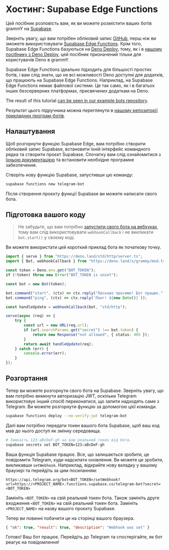 # Хостинг: Supabase Edge Functions

Цей посібник розповість вам, як ви можете розмістити ваших ботів grammY на [Supabase](https://supabase.com/).

Зверніть увагу, що вам потрібен обліковий запис [GitHub](https://github.com), перш ніж ви зможете використовувати [Supabase Edge Functions](https://supabase.com/docs/guides/functions).
Крім того, Supabase Edge Functions базуються на [Deno Deploy](https://deno.com/deploy), тому, як і в [нашому посібнику з Deno Deploy](./deno-deploy.md), цей посібник призначений тільки для користувачів Deno в grammY.

Supabase Edge Functions ідеально підходить для більшості простих ботів, і вам слід знати, що не всі можливості Deno доступні для додатків, що працюють на Supabase Edge Functions.
Наприклад, на Supabase Edge Functions немає файлової системи.
Це так само, як і в багатьох інших безсерверних платформах, присвячених додаткам на Deno.

The result of this tutorial [can be seen in our example bots repository](https://github.com/grammyjs/examples/tree/main/supabase-edge-functions).

Результат цього підручника можна переглянути в [нашому репозиторії прикладних програм-ботів](https://github.com/grammyjs/examples/tree/main/supabase-edge-functions).

## Налаштування

Щоб розгорнути функцію Supabase Edge, вам потрібно створити обліковий запис Supabase, встановити їхній інтерфейс командного рядка та створити проєкт Supabase.
Спочатку вам слід ознайомитися з [їхньою документацією](https://supabase.com/docs/guides/functions#prerequisites) та встановити необхідне програмне забезпечення.

Створіть нову функцію Supabase, запустивши цю команду:

```sh
supabase functions new telegram-bot
```

Після створення проєкту функції Supabase ви можете написати свого бота.

## Підготовка вашого коду

> Не забудьте, що вам потрібно [запустити свого бота на вебхуках](../guide/deployment-types.md#how-to-use-webhooks), тому вам слід використовувати `webhookCallback` і не викликати `bot.start()` у своєму коді.

Ви можете використати цей короткий приклад бота як початкову точку.

```ts
import { serve } from "https://deno.land/std/http/server.ts";
import { Bot, webhookCallback } from "https://deno.land/x/grammy/mod.ts";

const token = Deno.env.get("BOT_TOKEN");
if (!token) throw new Error("BOT_TOKEN is unset");

const bot = new Bot(token);

bot.command("start", (ctx) => ctx.reply("Ласкаво просимо! Бот працює."));
bot.command("ping", (ctx) => ctx.reply(`Понг! ${new Date()}`));

const handleUpdate = webhookCallback(bot, "std/http");

serve(async (req) => {
	try {
		const url = new URL(req.url);
		if (url.searchParams.get("secret") !== bot.token) {
			return new Response("not allowed", { status: 405 });
		}
		return await handleUpdate(req);
	} catch (err) {
		console.error(err);
	}
});
```

## Розгортання

Тепер ви можете розгорнути свого бота на Supabase.
Зверніть увагу, що вам потрібно вимкнути авторизацію JWT, оскільки Telegram використовує інший спосіб переконатися, що запити надходять саме з Telegram.
Ви можете розгорнути функцію за допомогою цієї команди.

```sh
supabase functions deploy --no-verify-jwt telegram-bot
```

Далі вам потрібно передати токен вашого бота Supabase, щоб ваш код мав до нього доступ як змінну середовища.

```sh
# Замініть 123:aBcDeF-gh на ваш реальний токен від бота.
supabase secrets set BOT_TOKEN=123:aBcDeF-gh
```

Ваша функція Supabase працює.
Все, що залишається зробити, це повідомити Telegram, куди надсилати оновлення.
Ви можете це зробити, викликавши `setWebhook`.
Наприклад, відкрийте нову вкладку у вашому браузері та перейдіть за цим посиланням:

```plaintext
https://api.telegram.org/bot<BOT_TOKEN>/setWebhook?url=https://<PROJECT_NAME>.functions.supabase.co/telegram-bot?secret=<BOT_TOKEN>
```

Замініть `<BOT_TOKEN>` на свій реальний токен бота.
Також замініть друге входження `<BOT_TOKEN>` на свій реальний токен бота.
Замініть `<PROJECT_NAME>` на назву вашого проєкту Supabase.

Тепер ви повинні побачити це на сторінці вашого браузера.

```json
{ "ok": true, "result": true, "description": "Webhook was set" }
```

Готово!
Ваш бот працює.
Перейдіть до Telegram та спостерігайте, як бот реагує на повідомлення!
